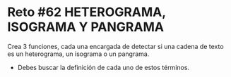 <!-- trunk-ignore-all(prettier) -->
# Reto #62 HETEROGRAMA, ISOGRAMA Y PANGRAMA

Crea 3 funciones, cada una encargada de detectar si una cadena de texto es un heterograma, un isograma o un pangrama.

* Debes buscar la definición de cada uno de estos términos.
